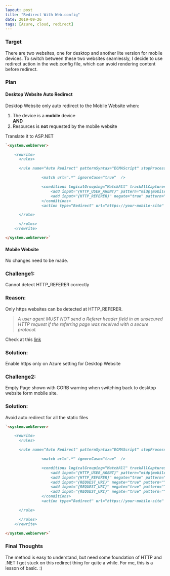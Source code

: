 ```yaml
---
layout: post
title: "Redirect With Web.config"
date: 2019-09-26
tags: [Azure, cloud, redirect]
---
```



### Target
There are two websites, one for desktop and another lite version for mobile devices.
To switch between these two websites seamlessly, I decide to use redirect action in the web.config file, which can avoid rendering content before redirect.



### Plan
#### Desktop Website Auto Redirect
Desktop Website only auto redirect to the Mobile Website when:
1. The device is a **mobile** device <br/>
**AND**
2. Resources is **not** requested by the mobile website

Translate it to ASP.NET


~~~markdown
`<system.webServer>

    <rewrite>
      <rules>

      <rule name="Auto Redirect" patternSyntax="ECMAScript" stopProcessing="true">

                <match url=".*" ignoreCase="true"  />

                <conditions logicalGrouping="MatchAll" trackAllCaptures="true">
                    <add input="{HTTP_USER_AGENT}" pattern="midp|mobile|phone" />
                    <add input="{HTTP_REFERER}" negate="true" pattern="^(.*)your-mobile-site(.*)" />         
                </conditions>
                <action type="Redirect" url="https://your-mobile-site" appendQueryString="false" redirectType="Permanent" />

      </rule>

      </rules>
    </rewrite>

</system.webServer>`

~~~

#### Mobile Website
No changes need to be made.



### Challenge1:
Cannot detect HTTP_REFERER correctly
### Reason:
Only https websites can be detected at HTTP_REFERER. <br/>
>_A user agent MUST NOT send a Referer header field in an unsecured HTTP request if the referring page was received with a secure protocol._

Check at this [link](https://tools.ietf.org/html/rfc7231#section-5.5.2)

### Solution:
Enable https only on Azure setting for Desktop Website


### Challenge2:
Empty Page shown with CORB warning when switching back to desktop website form mobile site.
### Solution:
Avoid auto redirect for all the static files


~~~markdown
`<system.webServer>

    <rewrite>
      <rules>

      <rule name="Auto Redirect" patternSyntax="ECMAScript" stopProcessing="true">

                <match url=".*" ignoreCase="true"  />

                <conditions logicalGrouping="MatchAll" trackAllCaptures="true">
                    <add input="{HTTP_USER_AGENT}" pattern="midp|mobile|phone" />
                    <add input="{HTTP_REFERER}" negate="true" pattern="^(.*)your-mobile-site(.*)" />
                    <add input="{REQUEST_URI}" negate="true" pattern="^/img/your-image.png$" ignoreCase="true" />
                    <add input="{REQUEST_URI}" negate="true" pattern="^/static/js/your-js-chunk.chunk.js$" ignoreCase="true" />
                    <add input="{REQUEST_URI}" negate="true" pattern="^/static/css/your-css-chunk.chunk.css$" ignoreCase="true" />            
                </conditions>
                <action type="Redirect" url="https://your-mobile-site" appendQueryString="false" redirectType="Permanent" />

      </rule>

      </rules>
    </rewrite>

</system.webServer>`

~~~

### Final Thoughts
The method is easy to understand, but need some foundation of HTTP and .NET
I got stuck on this redirect thing for quite a while. For me, this is a lesson of basic. :)
